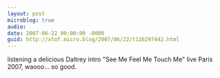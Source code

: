 ```yaml
---
layout: post
microblog: true
audio: 
date: 2007-06-22 00:00:00 -0000
guid: http://xtof.micro.blog/2007/06/22/t116297442.html
---
```

listening a delicious Daltrey  intro "See Me Feel Me Touch Me"  live Paris 2007, waooo... so good.
